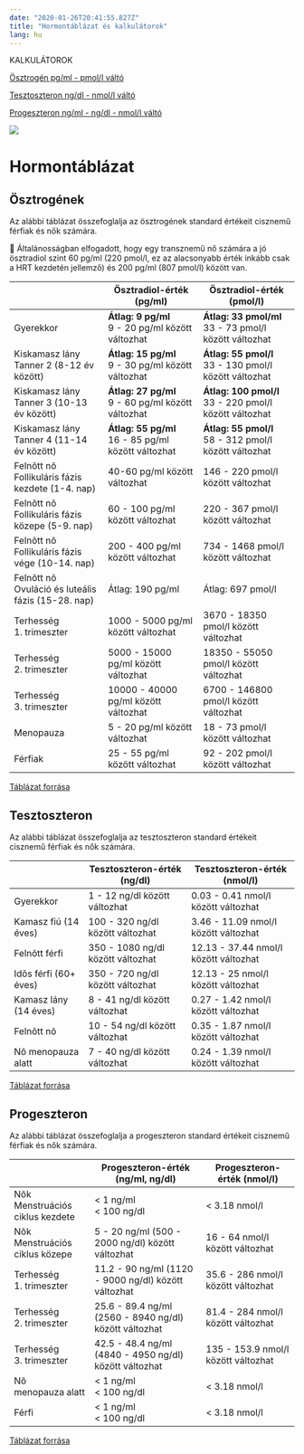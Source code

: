 ```yaml
---
date: "2020-01-26T20:41:55.827Z"
title: "Hormontáblázat és kalkulátorok"
lang: hu
---
```


<div class="floating-columns">

<div class="floating-bar">

KALKULÁTOROK

[Ösztrogén pg/ml - pmol/l váltó](/#/osztrogen-kalkulator)

[Tesztoszteron ng/dl - nmol/l váltó](/#/tesztoszteron-kalkulator)

[Progeszteron ng/ml - ng/dl - nmol/l váltó](/#/progeszteron-kalkulator)

</div>

<div class="wiki-content">

<div class="header-image"><img src="assets/images/undraw_medical_care.svg" /></div>

# Hormontáblázat

## Ösztrogének

Az alábbi táblázat összefoglalja az ösztrogének standard értékeit cisznemű férfiak és nők számára.

<div class="podcast-episode">

👩 Általánosságban elfogadott, hogy egy transznemű nő számára a jó ösztradiol szint 60 pg/ml (220 pmol/l, ez az alacsonyabb érték inkább csak a HRT kezdetén jellemző) és 200 pg/ml (807 pmol/l) között van.

</div>

<table>
    <thead>
        <tr>
            <th></th>
            <th>Ösztradiol-érték (pg/ml)</th>
            <th>Ösztradiol-érték (pmol/l)</th>
        </tr>
    </thead>
    <tbody>
        <tr>
            <td>Gyerekkor</td>
            <td><b>Átlag: 9 pg/ml</b><br />9 - 20 pg/ml között változhat</td>
            <td><b>Átlag: 33 pmol/ml</b><br />33 - 73 pmol/l között változhat</td>
        </tr>
        <tr>
            <td>Kiskamasz lány<br />Tanner 2 (8-12 év között)</td>
            <td><b>Átlag: 15 pg/ml</b><br />9 - 30 pg/ml között változhat</td>
            <td><b>Átlag: 55 pmol/l</b><br />33 - 130 pmol/l között változhat</td>
        </tr>
        <tr>
            <td>Kiskamasz lány<br />Tanner 3 (10-13 év között)</td>
            <td><b>Átlag: 27 pg/ml</b><br />9 - 60 pg/ml között változhat</td>
            <td><b>Átlag: 100 pmol/l</b><br />33 - 220 pmol/l között változhat</td>
        </tr>
        <tr>
            <td>Kiskamasz lány<br />Tanner 4 (11-14 év között)</td>
            <td><b>Átlag: 55 pg/ml</b><br />16 - 85 pg/ml között változhat</td>
            <td><b>Átlag: 55 pmol/l</b><br />58 - 312 pmol/l között változhat</td>
        </tr>
        <tr>
            <td>Felnõtt nõ<br />Follikuláris fázis kezdete (1-4. nap)</td>
            <td>40-60 pg/ml között változhat</td>
            <td>146 - 220 pmol/l között változhat</td>
        </tr>
        <tr>
            <td>Felnõtt nõ<br />Follikuláris fázis közepe (5-9. nap)</td>
            <td>60 - 100 pg/ml között változhat</td>
            <td>220 - 367 pmol/l között változhat</td>
        </tr>
        <tr>
            <td>Felnõtt nõ<br />Follikuláris fázis vége (10-14. nap)</td>
            <td>200 - 400 pg/ml között változhat</td>
            <td>734 - 1468 pmol/l között változhat</td>
        </tr>
        <tr>
            <td>Felnõtt nõ<br />Ovuláció és luteális fázis (15-28. nap)</td>
            <td>Átlag: 190 pg/ml</td>
            <td>Átlag: 697 pmol/l</td>
        </tr>
        <tr>
            <td>Terhesség<br />1. trimeszter</td>
            <td>1000 - 5000 pg/ml között változhat</td>
            <td>3670 - 18350 pmol/l között változhat</td>
        </tr>
        <tr>
            <td>Terhesség<br />2. trimeszter</td>
            <td>5000 - 15000 pg/ml között változhat</td>
            <td>18350 - 55050 pmol/l között változhat</td>
        </tr>
        <tr>
            <td>Terhesség<br />3. trimeszter</td>
            <td>10000 - 40000 pg/ml között változhat</td>
            <td>6700 - 146800 pmol/l között változhat</td>
        </tr>
        <tr>
            <td>Menopauza</td>
            <td>5 - 20 pg/ml között változhat</td>
            <td>18 - 73 pmol/l között változhat</td>
        </tr>
        <tr>
            <td>Férfiak</td>
            <td>25 - 55 pg/ml között változhat</td>
            <td>92 - 202 pmol/l között változhat</td>
        </tr>
    </tbody>
</table>

<div class="center">

[Táblázat forrása](https://en.wikipedia.org/wiki/Estradiol)

</div>

## Tesztoszteron

Az alábbi táblázat összefoglalja az tesztoszteron standard értékeit cisznemű férfiak és nők számára.

<table>
    <thead>
        <tr>
            <th></th>
            <th>Tesztoszteron-érték (ng/dl)</th>
            <th>Tesztoszteron-érték (nmol/l)</th>
        </tr>
    </thead>
    <tbody>
        <tr>
            <td>Gyerekkor</td>
            <td>1 - 12 ng/dl között változhat</td>
            <td>0.03 - 0.41 nmol/l között változhat</td>
        </tr>
        <tr>
            <td>Kamasz fiú (14 éves)</td>
            <td>100 - 320 ng/dl között változhat</td>
            <td>3.46 - 11.09 nmol/l között változhat</td>
        </tr>
        <tr>
            <td>Felnõtt férfi</td>
            <td>350 - 1080 ng/dl között változhat</td>
            <td>12.13 - 37.44 nmol/l között változhat</td>
        </tr>
        <tr>
            <td>Idõs férfi (60+ éves)</td>
            <td>350 - 720 ng/dl között változhat</td>
            <td>12.13 - 25 nmol/l között változhat</td>
        </tr>
        <tr>
            <td>Kamasz lány (14 éves)</td>
            <td>8 - 41 ng/dl között változhat</td>
            <td>0.27 - 1.42 nmol/l között változhat</td>
        </tr>
        <tr>
            <td>Felnõtt nõ</td>
            <td>10 - 54 ng/dl között változhat</td>
            <td>0.35 - 1.87 nmol/l között változhat</td>
        </tr>
        <tr>
            <td>Nõ menopauza alatt</td>
            <td>7 - 40 ng/dl között változhat</td>
            <td>0.24 - 1.39 nmol/l között változhat</td>
        </tr>
    </tbody>
</table>

<div class="center">

[Táblázat forrása](https://en.wikipedia.org/wiki/Testosterone#Levels)

</div>

## Progeszteron

Az alábbi táblázat összefoglalja a progeszteron standard értékeit cisznemű férfiak és nők számára.

<table>
    <thead>
        <tr>
            <th></th>
            <th>Progeszteron-érték (ng/ml, ng/dl)</th>
            <th>Progeszteron-érték (nmol/l)</th>
        </tr>
    </thead>
    <tbody>
        <tr>
            <td>Nõk<br />Menstruációs ciklus kezdete</td>
            <td>&lt; 1 ng/ml<br />&lt; 100 ng/dl</td>
            <td>&lt; 3.18 nmol/l</td>
        </tr>
        <tr>
            <td>Nõk<br />Menstruációs ciklus közepe</td>
            <td>5 - 20 ng/ml (500 - 2000 ng/dl) között változhat</td>
            <td>16 - 64 nmol/l között változhat</td>
        </tr>
        <tr>
            <td>Terhesség<br />1. trimeszter</td>
            <td>11.2 - 90 ng/ml (1120 - 9000 ng/dl) között változhat</td>
            <td>35.6 - 286 nmol/l között változhat</td>
        </tr>
        <tr>
            <td>Terhesség<br />2. trimeszter</td>
            <td>25.6 - 89.4 ng/ml (2560 - 8940 ng/dl) között változhat</td>
            <td>81.4 - 284 nmol/l között változhat</td>
        </tr>
        <tr>
            <td>Terhesség<br />3. trimeszter</td>
            <td>42.5 - 48.4 ng/ml (4840 - 4950 ng/dl) között változhat</td>
            <td>135 - 153.9 nmol/l között változhat</td>
        </tr>
        <tr>
            <td>Nõ<br />menopauza alatt</td>
            <td>&lt; 1 ng/ml<br />&lt; 100 ng/dl</td>
            <td>&lt; 3.18 nmol/l</td>
        </tr>
        <tr>
            <td>Férfi</td>
            <td>&lt; 1 ng/ml<br />&lt; 100 ng/dl</td>
            <td>&lt; 3.18 nmol/l</td>
        </tr>
    </tbody>
</table>

<div class="center">

[Táblázat forrása](https://www.healthline.com/health/serum-progesterone#test-results)

</div>

</div>
